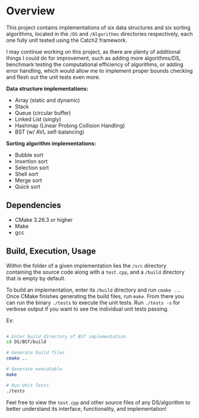 # Overview

This project contains implementations of six data structures and six sorting algorithms, located in the `/DS` and `/Algorithms` directories respectively, each one fully unit tested using the Catch2 framework.

I may continue working on this project, as there are plenty of additional things I could do for improvement, such as adding more algorithms/DS, benchmark testing the computational efficiency of algorithms, or adding error handling, which would allow me to implement proper bounds checking and flesh out the unit tests even more.

**Data structure implementations:**
- Array (static and dynamic)
- Stack
- Queue (circular buffer)
- Linked List (singly)
- Hashmap (Linear Probing Collision Handling)
- BST (w/ AVL self-balancing)

**Sorting algorithm implementations:**
- Bubble sort
- Insertion sort
- Selection sort
- Shell sort
- Merge sort
- Quick sort

## Dependencies
- CMake 3.26.3 or higher
- Make
- gcc

## Build, Execution, Usage

Within the folder of a given implementation lies the `/src` directory containing the source code along with a `test.cpp`, and a `/build` directory that is empty by default.

To build an implementation, enter its `/build` directory and run `cmake ..`. Once CMake finishes generating the build files, run `make`. From there you can run the binary `./tests` to execute the unit tests. Run `./tests -s` for verbose output if you want to see the individual unit tests passing.

Ex:
```bash

# Enter build directory of BST implementation
cd DS/BST/build

# Generate build files
cmake ..

# Generate executable
make

# Run Unit Tests
./tests
```

Feel free to view the `test.cpp` and other source files of any DS/algorithm to better understand its interface, functionality, and implementation!

